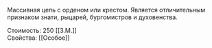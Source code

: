 Массивная цепь с орденом или крестом. Является отличительным признаком знати, рыцарей, бургомистров и духовенства.


Стоимость: 250 [[З.М.]]<br>
Свойства: [[Особое]]<br>